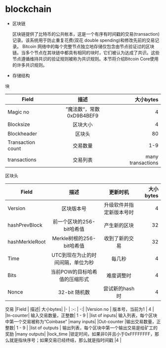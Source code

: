 # blockchain
- 区块链 

  区块链提供了比特币的公共帐本，这是一个有序有时间戳的交易(transaction)记录。该系统用于防止重复花费(双花 double spending)和修改先前的交易记录。
Bitcoin 网络中的每个完整节点独立地存储仅包含由节点验证过的区块链。当多个节点在其块链中都具有相同的块时，它们被认为达成了共识。这些节点遵循维持共识的验证规则被称为共识规则。本节将介绍Bitcoin Core使用的许多共识规则。

- 存储结构

块

|Field | 描述 | 大小bytes|
|- | :-: | -:|
|Magic no | ”魔法数“，常数0xD9B4BEF9| 4|
|Blocksize | 区块大小 | 4 |
|Blockheader | 区块头 | 80 |
|Transaction count | 交易数量 | 1-9|
|transactions | 交易列表 | many transactions|

区块头 

|Field			|描述	|更新时机	|大小bytes|
|- | :-: | :-: | -:|
|Version 		|	区块版本号 		|升级软件并指定新版本号时 	|4|
|hashPrevBlock|	前一个区块的256-bit哈希值 |产生新的区块|	32|
|hashMerkleRoot|	Merkle树根的256-bit哈希值	|收到了新的交易|	32|
|Time	|UTC到现在为止的时间间隔，单位为秒 	|	每几秒|	4|
|Bits	|当前POW的目标哈希值的压缩形式	|难度调整时|	4|
|Nonce	|32-bit 随机数	|尝试新的hash时|	4|

交易 
|Field	|		描述|	大小bytes|
|- | :-: | -:|
|Version no |		版本号，当前为1 |				4 |
|In-counter|	输入交易数量，正整数|	1 - 9 |
|list of inputs|	输入列表，每个区块中第一个交易被称为“Coinbase”	|many inputs|
|Out-counter	|输出交易数量，正整数|	1 - 9 |
|list of outputs |	输出列表，每个区块中第一个输出交易是给矿工的奖励	|many outputs|
|lock_time	|锁定时间，如果非0并且小于0xFFFFFFFF，那么就是指块序号；如果交易已经终结，那么就是指时间戳	|4 |

